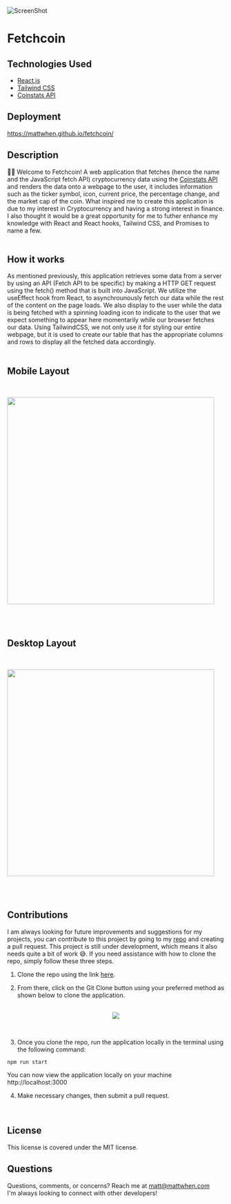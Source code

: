 ![ScreenShot](https://img.shields.io/badge/License-MIT-blue)
# Fetchcoin

## Technologies Used
* [React.js](https://react.dev/)
* [Tailwind CSS](https://tailwindcss.com/)
* [Coinstats API](https://documenter.getpostman.com/view/5734027/RzZ6Hzr3)

## Deployment
https://mattwhen.github.io/fetchcoin/

## Description 
👋🏼   Welcome to Fetchcoin! A web application that fetches (hence the name and the JavaScript fetch API) cryptocurrency data using the [Coinstats API](https://documenter.getpostman.com/view/5734027/RzZ6Hzr3) and renders the data onto a webpage to the user, it includes information such as the ticker symbol, icon, current price, the percentage change, and the market cap of the coin. What inspired me to create this application is due to my interest in Cryptocurrency and having a strong interest in finance. I also thought it would be a great opportunity for me to futher enhance my knowledge with React and React hooks, Tailwind CSS, and Promises to name a few. <br> <br>

## How it works
As mentioned previously, this application retrieves some data from a server by using an API (Fetch API to be specific) by making a HTTP GET request using the fetch() method that is built into JavaScript. We utilize the useEffect hook from React, to asynchrounously fetch our data while the rest of the content on the page loads. We also display to the user while the data is being fetched with a spinning loading icon to indicate to the user that we expect something to appear here momentarily while our browser fetches our data. Using TailwindCSS, we not only use it for styling our entire webpage, but it is used to create our table that has the appropriate columns and rows to display all the fetched data accordingly. <br> <br>

## Mobile Layout
<br>
<p>
<img src='./src/images/fetchcoin-mobile-layout-demo.png' width='480'>
</p> <br><br>

## Desktop Layout
<br>
<p>
<img src='./src/images/fetchcoin.png' width='480'>
</p>  <br><br>

## Contributions
I am always looking for future improvements and suggestions for my projects, you can contribute to this project by going to my [repo](https://github.com/mattwhen/fetchcoin) and creating a pull request. This project is still under development, which means it also needs quite a bit of work 😅. If you need assistance with how to clone the repo, simply follow these three steps. <br>

1.  Clone the repo using the link [here](https://github.com/mattwhen/fetchcoin). 

2. From there, click on the Git Clone button using your preferred method as shown below to clone the application. <br><br>

<p align='center'>
<img src='./src/images/gitClone.png'>
</p>
<br>

3. Once you clone the repo, run the application locally in the terminal using the following command:
```
npm run start
```

You can now view the application locally on your machine
http://localhost:3000

4. Make necessary changes, then submit a pull request. 
<br>

## License
This license is covered under the MIT license. <br>

## Questions
Questions, comments, or concerns? Reach me at matt@mattwhen.com <br>
I'm always looking to connect with other developers! 